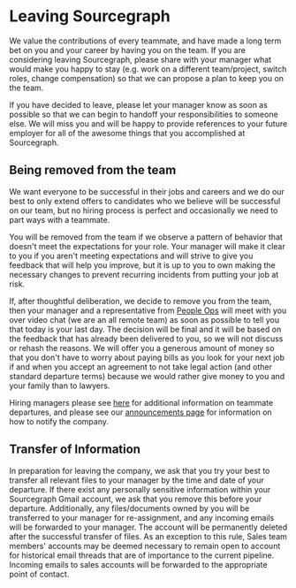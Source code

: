 # Leaving Sourcegraph

We value the contributions of every teammate, and have made a long term bet on you and your career by having you on the team. If you are considering leaving Sourcegraph, please share with your manager what would make you happy to stay (e.g. work on a different team/project, switch roles, change compensation) so that we can propose a plan to keep you on the team.

If you have decided to leave, please let your manager know as soon as possible so that we can begin to handoff your responsibilities to someone else. We will miss you and will be happy to provide references to your future employer for all of the awesome things that you accomplished at Sourcegraph.

## Being removed from the team

We want everyone to be successful in their jobs and careers and we do our best to only extend offers to candidates who we believe will be successful on our team, but no hiring process is perfect and occasionally we need to part ways with a teammate.

You will be removed from the team if we observe a pattern of behavior that doesn't meet the expectations for your role. Your manager will make it clear to you if you aren't meeting expectations and will strive to give you feedback that will help you improve, but it is up to you to own making the necessary changes to prevent recurring incidents from putting your job at risk.

If, after thoughtful deliberation, we decide to remove you from the team, then your manager and a representative from [People Ops](../../departments/people-ops/index.md) will meet with you over video chat (we are an all remote team) as soon as possible to tell you that today is your last day. The decision will be final and it will be based on the feedback that has already been delivered to you, so we will not discuss or rehash the reasons. We will offer you a generous amount of money so that you don't have to worry about paying bills as you look for your next job if and when you accept an agreement to not take legal action (and other standard departure terms) because we would rather give money to you and your family than to lawyers.

Hiring managers please see [here](https://docs.google.com/document/d/1pFoQY5VKAM8H-Q69Xc_SIXU_oNUiuHowwSnn2oPZqwA/edit?ts=5e99ea90) for additional information on teammate departures, and please see our [announcements page](../communication/announcements.md) for information on how to notify the company.

## Transfer of Information

In preparation for leaving the company, we ask that you try your best to transfer all relevant files to your manager by the time and date of your departure. If there exist any personally sensitive information within your Sourcegraph Gmail account, we ask that you remove this before your departure. Additionally, any files/documents owned by you will be transferred to your manager for re-assignment, and any incoming emails will be forwarded to your manager. The account will be permanently deleted after the successful transfer of files. As an exception to this rule, Sales team members' accounts may be deemed necessary to remain open to account for historical email threads that are of importance to the current pipeline. Incoming emails to sales accounts will be forwarded to the appropriate point of contact.
